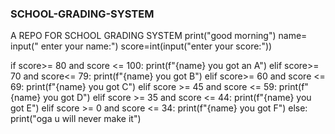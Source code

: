 ### SCHOOL-GRADING-SYSTEM
 A REPO FOR SCHOOL GRADING SYSTEM
print("good morning")
name= input(" enter your name:")
score=int(input("enter your score:"))


if score>= 80 and score <= 100:
    print(f"{name} you got an A")
elif score>= 70 and score<= 79:
    print(f"{name} you got B")
elif score>= 60 and score <= 69:
    print(f"{name} you got C")
elif score >= 45 and score <= 59:
    print(f"{name} you got D")
elif score >= 35 and score <= 44:
    print(f"{name} you got E")
elif score >= 0 and score <= 34:
    print(f"{name} you got F")
else:
    print("oga u will never make it")

